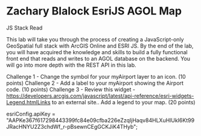 # Zachary Blalock EsriJS AGOL Map  

JS Stack Read

This lab will take you through the process of creating a JavaScript-only GeoSpatial full stack with ArcGIS Online and ESRI JS. By the end of the lab, you will have acquired the knowledge and skills to build a fully functional front end that reads and writes to an AGOL database on the backend. You will go into more depth with the REST API in this lab. 

Challenge 1 - Change the symbol for your myAirport layer to an icon.  (10 points)
Challenge 2 - Add a label to your myAirport showing the Airport code. (10 points)
Challenge 3 - Review this widget - https://developers.arcgis.com/javascript/latest/api-reference/esri-widgets-Legend.htmlLinks to an external site.. Add a legend to your map.  (20 points)


esriConfig.apiKey = "AAPKe367f617298443399fc84e09cfba226eZzqIjHaqv84HLXuHlUkI6Kt99JRacHNYU2Z3chdWf_r-pBsewnCEgGCKJiK4THyb";